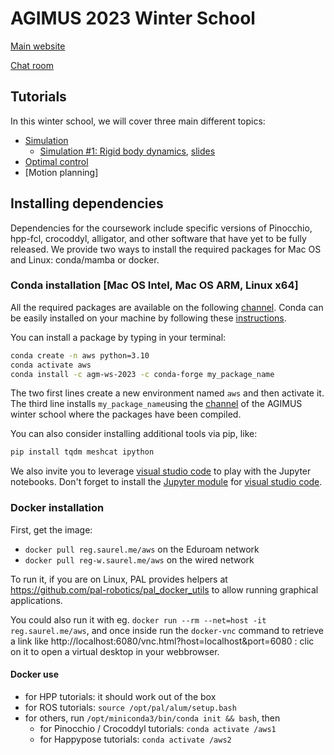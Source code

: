 # AGIMUS 2023 Winter School

[Main website](https://aws.sciencesconf.org/)

[Chat room](https://matrix.to/#/#aws-main-hall:laas.fr)

## Tutorials

In this winter school, we will cover three main different topics:

- [Simulation](./simulation)
    - [Simulation #1: Rigid body dynamics](./simulation/sim1_rigid_body/), [slides](./simulation/slides/sim1.pdf)
- [Optimal control](./ocp/)
- [Motion planning]

## Installing dependencies

Dependencies for the coursework include specific versions of Pinocchio, hpp-fcl, crocoddyl, alligator, and other software that have yet to be fully released.
We provide two ways to install the required packages for Mac OS and Linux: conda/mamba or docker.

### Conda installation [Mac OS Intel, Mac OS ARM, Linux x64]

All the required packages are available on the following [channel](https://anaconda.org/agm-ws-2023/repo).
Conda can be easily installed on your machine by following these [instructions](https://conda.io/projects/conda/en/latest/user-guide/install/index.html).

You can install a package by typing in your terminal:
```bash
conda create -n aws python=3.10
conda activate aws
conda install -c agm-ws-2023 -c conda-forge my_package_name
```
The two first lines create a new environment named `aws` and then activate it.
The third line installs `my_package_name`using the [channel](https://anaconda.org/agm-ws-2023) of the AGIMUS winter school where the packages have been compiled.

You can also consider installing additional tools via pip, like:
```bash
pip install tqdm meshcat ipython
```

We also invite you to leverage [visual studio code](https://code.visualstudio.com/) to play with the Jupyter notebooks.
Don't forget to install the [Jupyter module](https://code.visualstudio.com/docs/datascience/jupyter-notebooks) for [visual studio code](https://code.visualstudio.com/).

### Docker installation

First, get the image:
- `docker pull reg.saurel.me/aws` on the Eduroam network
- `docker pull reg-w.saurel.me/aws` on the wired network

To run it, if you are on Linux, PAL provides helpers at https://github.com/pal-robotics/pal_docker_utils to allow
running graphical applications.

You could also run it with eg. `docker run --rm --net=host -it reg.saurel.me/aws`, and once inside run the `docker-vnc`
command to retrieve a link like http://localhost:6080/vnc.html?host=localhost&port=6080 : clic on it to open a virtual
desktop in your webbrowser.

#### Docker use

- for HPP tutorials: it should work out of the box
- for ROS tutorials: `source /opt/pal/alum/setup.bash`
- for others, run `/opt/miniconda3/bin/conda init && bash`, then
    - for Pinocchio / Crocoddyl tutorials: `conda activate /aws1`
    - for Happypose tutorials: `conda activate /aws2`
